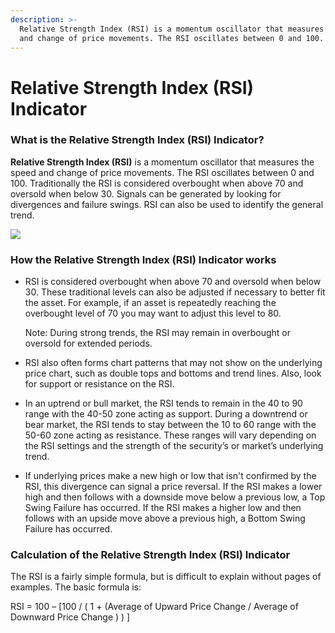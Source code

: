 ```yaml
---
description: >-
  Relative Strength Index (RSI) is a momentum oscillator that measures the speed
  and change of price movements. The RSI oscillates between 0 and 100.
---
```


# Relative Strength Index (RSI) Indicator

### What is the Relative Strength Index (RSI) Indicator?

**Relative Strength Index (RSI)** is a momentum oscillator that measures the speed and change of price movements. The RSI oscillates between 0 and 100. Traditionally the RSI is considered overbought when above 70 and oversold when below 30. Signals can be generated by looking for divergences and failure swings. RSI can also be used to identify the general trend.

![](<../../../../.gitbook/assets/image (60).png>)

### How the Relative Strength Index (RSI) Indicator works

*   RSI is considered overbought when above 70 and oversold when below 30. These traditional levels can also be adjusted if necessary to better fit the asset. For example, if an asset is repeatedly reaching the overbought level of 70 you may want to adjust this level to 80.

    Note: During strong trends, the RSI may remain in overbought or oversold for extended periods.
* RSI also often forms chart patterns that may not show on the underlying price chart, such as double tops and bottoms and trend lines. Also, look for support or resistance on the RSI.
* In an uptrend or bull market, the RSI tends to remain in the 40 to 90 range with the 40-50 zone acting as support. During a downtrend or bear market, the RSI tends to stay between the 10 to 60 range with the 50-60 zone acting as resistance. These ranges will vary depending on the RSI settings and the strength of the security’s or market’s underlying trend.
* If underlying prices make a new high or low that isn't confirmed by the RSI, this divergence can signal a price reversal. If the RSI makes a lower high and then follows with a downside move below a previous low, a Top Swing Failure has occurred. If the RSI makes a higher low and then follows with an upside move above a previous high, a Bottom Swing Failure has occurred.

### Calculation of the Relative Strength Index (RSI) Indicator

The RSI is a fairly simple formula, but is difficult to explain without pages of examples. The basic formula is:

RSI = 100 – \[100 / ( 1 + (Average of Upward Price Change / Average of Downward Price Change ) ) ]
